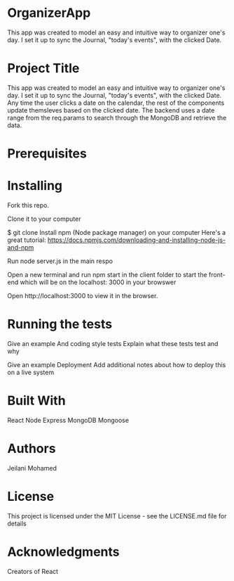 # OrganizerApp
This app was created to model an easy and intuitive way to organizer one's day. I set it up to sync the Journal, "today's events", with the clicked Date. 





# Project Title
This app was created to model an easy and intuitive way to organizer one's day. I set it up to sync the Journal, "today's events", with the clicked Date. Any time the user clicks a date on the calendar, the rest of the components update themsleves based on the clicked date.
The backend uses a date range from the req.params to search through the MongoDB and retrieve the data. 


# Prerequisites

# Installing
Fork this repo.

Clone it to your computer

$ git clone <repo URL>
Install npm (Node package manager) on your computer
Here's a great tutorial: https://docs.npmjs.com/downloading-and-installing-node-js-and-npm

Run node server.js in the main respo

Open a new terminal and run npm start in the client folder to start the front-end which will be on the localhost: 3000 in your browswer 


Open http://localhost:3000 to view it in the browser.


# Running the tests
Give an example
And coding style tests
Explain what these tests test and why

Give an example
Deployment
Add additional notes about how to deploy this on a live system

# Built With
React
Node
Express
MongoDB
Mongoose


# Authors
Jeilani Mohamed

# License
This project is licensed under the MIT License - see the LICENSE.md file for details

# Acknowledgments
Creators of React
